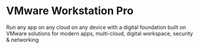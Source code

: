 # VMware Workstation Pro
Run any app on any cloud on any device with a digital foundation built on VMware solutions for modern apps, multi-cloud, digital workspace, security &amp; networking
